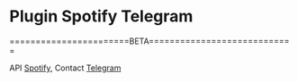 # Plugin Spotify Telegram
=======================BETA============================ 

API [Spotify](https://developer.spotify.com/web-api),
Contact [Telegram](https://telegram.me/joinchat/05510e2701b6d393edb7bb945a2edde2)
